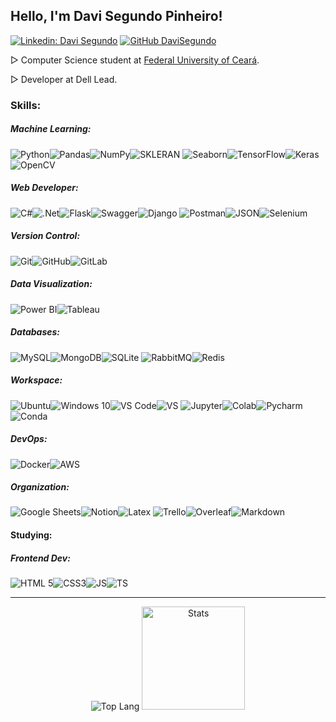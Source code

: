 ## Hello, I'm Davi Segundo Pinheiro! 

[![Linkedin: Davi Segundo](https://img.shields.io/badge/-DaviSegundo-blue?style=flat-square&logo=Linkedin&logoColor=white&link=https://www.linkedin.com/in/liviabelirocha/)](https://www.linkedin.com/in/davi-segundo-881401210)  [![GitHub DaviSegundo](https://img.shields.io/github/followers/DaviSegundo?label=follow&style=social)](https://github.com/DaviSegundo)

▷ Computer Science student at [Federal University of Ceará](https://cc.ufc.br).

▷ Developer at Dell Lead.

### Skills:

##### Machine Learning:
<img alt="Python" src="https://img.shields.io/badge/Python-FFD43B?style=for-the-badge&logo=python&logoColor=darkgreen"/><img alt="Pandas" src="https://img.shields.io/badge/pandas-%23150458.svg?style=for-the-badge&logo=pandas&logoColor=white" /><img alt="NumPy" src="https://img.shields.io/badge/numpy-%23013243.svg?style=for-the-badge&logo=numpy&logoColor=white" /><img alt="SKLERAN" src="https://img.shields.io/badge/scikit_learn-F7931E?style=for-the-badge&logo=scikit-learn&logoColor=white"/>
<img alt="Seaborn" src="https://img.shields.io/badge/Seaborn-0078D6?style=for-the-badge&logo=plotly&logoColor=white"><img alt="TensorFlow" src="https://img.shields.io/badge/TensorFlow-FF6F00?style=for-the-badge&logo=TensorFlow&logoColor=white"><img alt="Keras" src="https://img.shields.io/badge/Keras-D00000?style=for-the-badge&logo=Keras&logoColor=white"><img alt="OpenCV" src="https://img.shields.io/badge/OpenCV-27338e?style=for-the-badge&logo=OpenCV&logoColor=white"/>

##### Web Developer:
<img alt="C#" src="https://img.shields.io/badge/c%23-%23239120.svg?style=for-the-badge&logo=c-sharp&logoColor=white"/><img alt=".Net" src="https://img.shields.io/badge/.NET-5C2D91?style=for-the-badge&logo=.net&logoColor=white"/><img alt="Flask" src="https://img.shields.io/badge/flask-%23000.svg?style=for-the-badge&logo=flask&logoColor=white"/><img alt="Swagger" src="https://img.shields.io/badge/Swagger-85EA2D?style=for-the-badge&logo=Swagger&logoColor=white"/><img alt="Django" src="https://img.shields.io/badge/Django-092E20?style=for-the-badge&logo=django&logoColor=green"/>
<img alt="Postman" src="https://img.shields.io/badge/Postman-4B3263?style=for-the-badge&logo=postman&logoColor=red" /><img alt="JSON" src="https://img.shields.io/badge/json-5E5C5C?style=for-the-badge&logo=json&logoColor=white"/><img alt="Selenium" src="https://img.shields.io/badge/Selenium-43B02A?style=for-the-badge&logo=Selenium&logoColor=white"/>



##### Version Control:

<img alt="Git" src="https://img.shields.io/badge/git-%23F05033.svg?style=for-the-badge&logo=git&logoColor=white"/><img alt="GitHub" src="https://img.shields.io/badge/github-%23121011.svg?style=for-the-badge&logo=github&logoColor=white"/><img alt="GitLab" src="https://img.shields.io/badge/GitLab-330F63?style=for-the-badge&logo=gitlab&logoColor=white"/>

##### Data Visualization:

<img alt="Power BI" src="https://img.shields.io/badge/PowerBI-F2C811?style=for-the-badge&logo=Power%20BI&logoColor=black"/><img alt="Tableau" src="https://img.shields.io/badge/Tableau-E97627?style=for-the-badge&logo=Tableau&logoColor=white"/>


##### Databases:

<img alt="MySQL" src="https://img.shields.io/badge/mysql-%2300f.svg?style=for-the-badge&logo=mysql&logoColor=white"/><img alt="MongoDB" src ="https://img.shields.io/badge/MongoDB-white?style=for-the-badge&logo=mongodb&logoColor=4EA94B"/><img alt="SQLite" src ="https://img.shields.io/badge/SQLite-07405E?style=for-the-badge&logo=sqlite&logoColor=whitee"/>
<img alt="RabbitMQ" src ="https://img.shields.io/badge/rabbitmq-%23FF6600.svg?&style=for-the-badge&logo=rabbitmq&logoColor=white"/><img alt="Redis" src ="https://img.shields.io/badge/redis-%23DD0031.svg?&style=for-the-badge&logo=redis&logoColor=white"/>


##### Workspace:

<img alt="Ubuntu" src="https://img.shields.io/badge/Ubuntu-E95420?style=for-the-badge&logo=ubuntu&logoColor=white" /><img alt="Windows 10" src="https://img.shields.io/badge/Windows-D80022?style=for-the-badge&logo=windows&logoColor=white" /><img alt="VS Code" src="https://img.shields.io/badge/VS_Code-0078D4?style=for-the-badge&logo=visual%20studio%20code&logoColor=white" /><img alt="VS" src="https://img.shields.io/badge/Visual_Studio-5C2D91?style=for-the-badge&logo=visual%20studio&logoColor=white" />
<img alt="Jupyter" src="https://img.shields.io/badge/Jupyter-%23F37626.svg?style=for-the-badge&logo=Jupyter&logoColor=white" /><img alt="Colab" src="https://img.shields.io/badge/Colab-F9AB00?style=for-the-badge&logo=googlecolab&color=525252" /><img alt="Pycharm" src="https://img.shields.io/badge/PyCharm-000000.svg?&style=for-the-badge&logo=PyCharm&logoColor=white" /><img alt="Conda" src="https://img.shields.io/badge/conda-342B029.svg?&style=for-the-badge&logo=anaconda&logoColor=white" />

##### DevOps:

<img alt="Docker" src="https://img.shields.io/badge/docker-%230db7ed.svg?style=for-the-badge&logo=docker&logoColor=white"/><img alt="AWS" src="https://img.shields.io/badge/Amazon AWS-{232F3E}?style=for-the-badge&logo=amazonaws&logoColor=white"/>

##### Organization:

<img alt="Google Sheets" src="https://img.shields.io/badge/Google%20Sheets-34A853?style=for-the-badge&logo=google-sheets&logoColor=white"/><img alt="Notion" src="https://img.shields.io/badge/Notion-000000?style=for-the-badge&logo=notion&logoColor=white"/><img alt="Latex" src="https://img.shields.io/badge/LaTeX-47A141?style=for-the-badge&logo=LaTeX&logoColor=white"/>
<img alt="Trello" src="https://img.shields.io/badge/Trello-0052CC?style=for-the-badge&logo=trello&logoColor=white"/><img alt="Overleaf" src="https://img.shields.io/badge/Overleaf-47A141?style=for-the-badge&logo=Overleaf&logoColor=white"/><img alt="Markdown" src="https://img.shields.io/badge/markdown-%23000000.svg?style=for-the-badge&logo=markdown&logoColor=white"/>



#### Studying:

##### Frontend Dev:
<img alt="HTML 5" src="https://img.shields.io/badge/HTML5-E34F26?style=for-the-badge&logo=html5&logoColor=white"/><img alt="CSS3" src="https://img.shields.io/badge/CSS3-1572B6?style=for-the-badge&logo=css3&logoColor=white"/><img alt="JS" src="https://img.shields.io/badge/JavaScript-323330?style=for-the-badge&logo=javascript&logoColor=F7DF1E"/><img alt="TS" src="https://img.shields.io/badge/TypeScript-007ACC?style=for-the-badge&logo=typescript&logoColor=white"/>

<hr>
<p align="center">
<img alt="Top Lang" src="https://github-readme-stats.vercel.app/api/top-langs/?username=DaviSegundo&layout=compact&theme=radical"> <img alt="Stats" src="https://github-readme-stats.vercel.app/api?username=DaviSegundo&show_icons=true&theme=radical" height="165">
</p>


